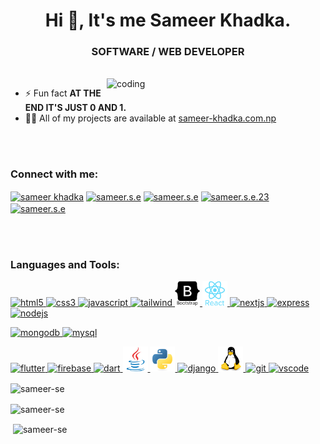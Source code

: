 <h1 align="center">Hi 👋, It's me Sameer Khadka.</h1>
<h3 align="center">SOFTWARE / WEB DEVELOPER</h3>
<br>

<img align="right" alt="coding" width="350" src="https://media3.giphy.com/media/qgQUggAC3Pfv687qPC/giphy.gif">

- ⚡ Fun fact **AT THE END IT'S JUST 0 AND 1.**
- 👨‍💻 All of my projects are available at [sameer-khadka.com.np](https://www.sameer-khadka.com.np)

<br>
<br>

<h3 align="left">Connect with me:</h3>
<p align="left">
<a href="https://www.linkedin.com/in/sameer-khadka-774757222/" target="blank"><img align="center" src="https://skillicons.dev/icons?i=linkedin" alt="sameer khadka" height="40" width="40" /></a>
<a href="https://instagram.com/sameer.s.e" target="blank"><img align="center" src="https://raw.githubusercontent.com/rahuldkjain/github-profile-readme-generator/master/src/images/icons/Social/instagram.svg" alt="sameer.s.e" height="30" width="40" /></a>
<a href="https://twitter.com/sameer.s.e" target="blank"><img align="center" src="https://raw.githubusercontent.com/rahuldkjain/github-profile-readme-generator/master/src/images/icons/Social/twitter.svg" alt="sameer.s.e" height="30" width="40" /></a>
<a href="https://www.facebook.com/sameer.s.e.23/" target="blank"><img align="center" src="https://raw.githubusercontent.com/rahuldkjain/github-profile-readme-generator/master/src/images/icons/Social/facebook.svg" alt="sameer.s.e.23" height="30" width="40" /></a>
<a href="https://discord.com/channels/@me" target="blank"><img align="center" src="https://raw.githubusercontent.com/rahuldkjain/github-profile-readme-generator/master/src/images/icons/Social/discord.svg" alt="sameer.s.e" height="30" width="40" /></a>
</p>
<br>
<br>
<h3 align="left">Languages and Tools:</h3>
<p align="left">
<!-- html --><a href="https://www.w3.org/html/" target="_blank" rel="noreferrer"> <img src="https://skillicons.dev/icons?i=html" alt="html5" width="40" height="40"/> </a><!-- css --><a href="https://www.w3schools.com/css/" target="_blank" rel="noreferrer"> <img src="https://skillicons.dev/icons?i=css" alt="css3" width="40" height="40"/> </a><!-- javascript --><a href="https://developer.mozilla.org/en-US/docs/Web/JavaScript" target="_blank" rel="noreferrer"> <img src="https://skillicons.dev/icons?i=javascript" alt="javascript" width="40" height="40"/> </a><!-- tailwind --><a href="https://tailwindcss.com/" target="_blank" rel="noreferrer"> <img src="https://www.vectorlogo.zone/logos/tailwindcss/tailwindcss-icon.svg" alt="tailwind" width="40" height="40"/> </a><!-- bootstrap --><a href="https://getbootstrap.com" target="_blank" rel="noreferrer"> <img src="https://raw.githubusercontent.com/devicons/devicon/master/icons/bootstrap/bootstrap-plain-wordmark.svg" alt="bootstrap" width="40" height="40"/></a><!-- react --><a href="https://reactjs.org/" target="_blank" rel="noreferrer"> <img src="https://raw.githubusercontent.com/devicons/devicon/master/icons/react/react-original-wordmark.svg" alt="react" width="40" height="40"/></a><!-- Nextjs --><a href="https://nextjs.org/" target="_blank" rel="noreferrer"> <img src="https://res.cloudinary.com/startup-grind/image/upload/c_fill,dpr_2.0,f_auto,g_center,q_auto:good/v1/gcs/platform-data-dsc/events/nextjs-boilerplate-logo.png" alt="nextjs" width="40" height="40"/> </a><!-- express --><a href="https://expressjs.com" target="_blank" rel="noreferrer"> <img src="https://www.guayerd.com/wp-content/uploads/2021/04/expressjs-logo.svg" alt="express" width="40" height="40"/> </a><!-- nodejs --><a href="https://nodejs.org" target="_blank" rel="noreferrer"> <img src="https://cdn3.iconfinder.com/data/icons/popular-services-brands/512/node-512.png" alt="nodejs" width="40" height="40"/> </a></p><p><!-- mongodb --><a href="https://www.mongodb.com/" target="_blank" rel="noreferrer"> <img src="https://www.svgrepo.com/show/331488/mongodb.svg" alt="mongodb" width="40" height="40"/> </a><mysql><a href="https://www.mysql.com/" target="_blank" rel="noreferrer"> <img src="https://www.freepnglogos.com/uploads/logo-mysql-png/logo-mysql-mysql-logo-png-images-are-download-crazypng-21.png" alt="mysql" width="40" height="40"/> </a></p><!-- flutter --><a href="https://flutter.dev" target="_blank" rel="noreferrer"> <img src="https://www.vectorlogo.zone/logos/flutterio/flutterio-icon.svg" alt="flutter" width="40" height="40"/> </a><!-- firebase --><a href="https://firebase.google.com/" target="_blank" rel="noreferrer"> <img src="https://www.vectorlogo.zone/logos/firebase/firebase-icon.svg" alt="firebase" width="40" height="40"/> </a><!-- dart --><a href="https://dart.dev" target="_blank" rel="noreferrer"> <img src="https://www.vectorlogo.zone/logos/dartlang/dartlang-icon.svg" alt="dart" width="40" height="40"/> </a><!-- java --><a href="https://www.java.com" target="_blank" rel="noreferrer"> <img src="https://raw.githubusercontent.com/devicons/devicon/master/icons/java/java-original.svg" alt="java" width="40" height="40"/> </a> <!-- python --><a href="https://www.python.org" target="_blank" rel="noreferrer"><img src="https://raw.githubusercontent.com/devicons/devicon/master/icons/python/python-original.svg" alt="python" width="40" height="40"/> </a><!--django  --> <a href="https://www.djangoproject.com/" target="_blank" rel="noreferrer"> <img src="https://cdn.worldvectorlogo.com/logos/django.svg" alt="django" width="40" height="40"/> </a><!-- linux --><a href="https://www.linux.org/" target="_blank" rel="noreferrer"> <img src="https://raw.githubusercontent.com/devicons/devicon/master/icons/linux/linux-original.svg" alt="linux" width="40" height="40"/> </a> <!-- git --> <a href="https://git-scm.com/" target="_blank" rel="noreferrer"> <img src="https://www.vectorlogo.zone/logos/git-scm/git-scm-icon.svg" alt="git" width="40" height="40"/> </a> <!-- Vscode --><a href="https://code.visualstudio.com/" target="_blank" rel="noreferrer"> <img src="https://code.visualstudio.com/assets/branding/app-icon.png" alt="vscode" width="40" height="40"/> </a> </p>
 

<p><img align="center" src="https://github-readme-stats.vercel.app/api/top-langs?username=sameer-se&show_icons=true&locale=en&layout=compact" alt="sameer-se" /></p>

<p><img align="center" src="https://github-readme-streak-stats.herokuapp.com/?user=sameer-se&" alt="sameer-se" /></p>

<p>&nbsp;<img align="center" src="https://github-readme-stats.vercel.app/api?username=sameer-se&show_icons=true&locale=en" alt="sameer-se" /></p>
